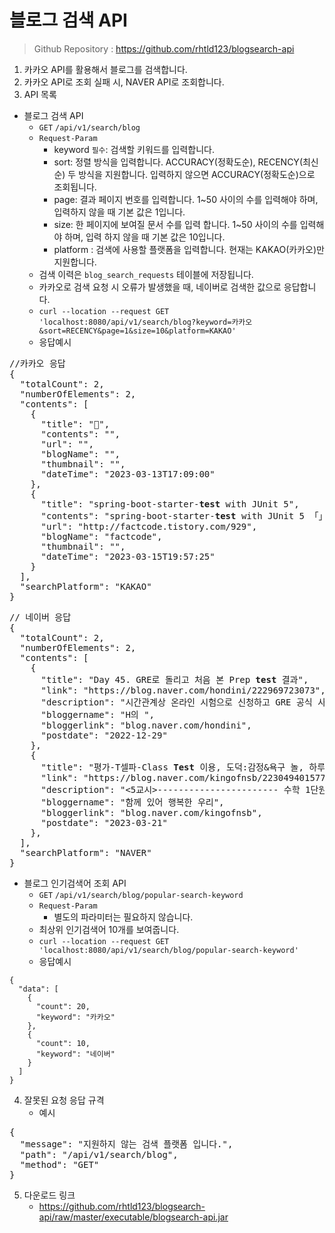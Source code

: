 <h1>블로그 검색 API</h1>

> Github Repository : https://github.com/rhtld123/blogsearch-api

1. 카카오 API를 활용해서 블로그를 검색합니다.
2. 카카오 API로 조회 실패 시, NAVER API로 조회합니다.
3. API 목록

* 블로그 검색 API
    * <code>GET</code> <code>/api/v1/search/blog</code>
    * <code>Request-Param</code>
        * keyword `필수`: 검색할 키워드를 입력합니다.
        * sort: 정렬 방식을 입력합니다. ACCURACY(정확도순), RECENCY(최신순) 두 방식을 지원합니다. 입력하지 않으면 ACCURACY(정확도순)으로 조회됩니다.
        * page: 결과 페이지 번호를 입력합니다. 1~50 사이의 수를 입력해야 하며, 입력하지 않을 때 기본 값은 1입니다.
        * size: 한 페이지에 보여질 문서 수를 입력 합니다. 1~50 사이의 수를 입력해야 하며, 입력 하지 않을 때 기본 값은 10입니다.
        * platform : 검색에 사용할 플랫폼을 입력합니다. 현재는 KAKAO(카카오)만 지원합니다.
    * 검색 이력은 `blog_search_requests` 테이블에 저장됩니다.
    * 카카오로 검색 요청 시 오류가 발생했을 때, 네이버로 검색한 값으로 응답합니다.
    * <code>curl --location --request GET 'localhost:8080/api/v1/search/blog?keyword=카카오&sort=RECENCY&page=1&size=10&platform=KAKAO'</code>
    * 응답예시

<pre>
//카카오 응답
{
  "totalCount": 2,
  "numberOfElements": 2,
  "contents": [
    {
      "title": "",
      "contents": "​",
      "url": "",
      "blogName": "",
      "thumbnail": "",
      "dateTime": "2023-03-13T17:09:00"
    },
    {
      "title": "spring-boot-starter-<b>test</b> with JUnit 5",
      "contents": "spring-boot-starter-<b>test</b> with JUnit 5 「」를 사용합니다.spring-boot-starter-<b>test</b>2.0종속성이 되었습니다.2.0.6의 경우 JUnit 4의 종속성이 도입됩니다.★★★를 어떻게 사용할 수 있습니까?spring-boot-starter-<b>test</b>(계조) JUnit 5 신n JUnit 4 ( ( 。 Gradle로부터의 의존관계 출력의 일부를 다음에 나타냅니다...",
      "url": "http://factcode.tistory.com/929",
      "blogName": "factcode",
      "thumbnail": "",
      "dateTime": "2023-03-15T19:57:25"
    }
  ],
  "searchPlatform": "KAKAO"
}
</pre>
<pre>
// 네이버 응답
{
  "totalCount": 2,
  "numberOfElements": 2,
  "contents": [
    {
      "title": "Day 45. GRE로 돌리고 처음 본 Prep <b>test</b> 결과",
      "link": "https://blog.naver.com/hondini/222969723073",
      "description": "시간관계상 온라인 시험으로 신청하고 GRE 공식 사이트에서 제공하는 Prep <b>test</b>를 시간을 재고... 알겠다고욥  어제 Prep <b>test</b> 결과 보고 Verbal 공부 후기 몇개 찾아보니까 금방 6시가 넘어버렸다. 월드컵... ",
      "bloggername": "H의 <Wunderkammer>",
      "bloggerlink": "blog.naver.com/hondini",
      "postdate": "2022-12-29"
    },
    {
      "title": "평가-T셀파-Class <b>Test</b> 이용, 도덕:감정&amp;욕구 놀, 하루 닫기)",
      "link": "https://blog.naver.com/kingofnsb/223049401577",
      "description": "&lt;5교시&gt;----------------------- 수학 1단원 평가(T셀파-Class <b>Test</b> 이용) 수학 1단원 평가를 종이가 아니라 온라인으로 해봤습니다. 천재교육 플랫폼인 T셀파에서는 온라인으로 문제를 선정해서 풀 수 있게 만들어... ",
      "bloggername": "함께 있어 행복한 우리",
      "bloggerlink": "blog.naver.com/kingofnsb",
      "postdate": "2023-03-21"
    },
  ],
  "searchPlatform": "NAVER"
}
</pre>

* 블로그 인기검색어 조회 API
    * <code>GET</code> <code>/api/v1/search/blog/popular-search-keyword</code>
    * <code>Request-Param</code>
        * 별도의 파라미터는 필요하지 않습니다.
    * 최상위 인기검색어 10개를 보여줍니다.
    * <code>curl --location --request GET 'localhost:8080/api/v1/search/blog/popular-search-keyword'</code>
    * 응답예시

```
{
  "data": [
    {
      "count": 20,
      "keyword": "카카오"
    },
    {
      "count": 10,
      "keyword": "네이버"
    }
  ]
}
```

4. 잘못된 요청 응답 규격
    * 예시

<pre>
{
  "message": "지원하지 않는 검색 플랫폼 입니다.",
  "path": "/api/v1/search/blog",
  "method": "GET"
}
</pre> 

5. 다운로드 링크
    * https://github.com/rhtld123/blogsearch-api/raw/master/executable/blogsearch-api.jar